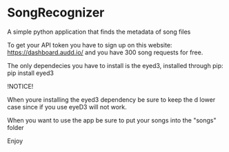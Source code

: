 # SongRecognizer
A simple python application that finds the metadata of song files

To get your API token you have to sign up on this website: https://dashboard.audd.io/ and you have 300 song requests for free.

The only dependecies you have to install is the eyed3, installed through pip: pip install eyed3

!NOTICE!

When youre installing the eyed3 dependency be sure to keep the d lower case since if you use eyeD3 will not work.

When you want to use the app be sure to put your songs into the "songs" folder

Enjoy
